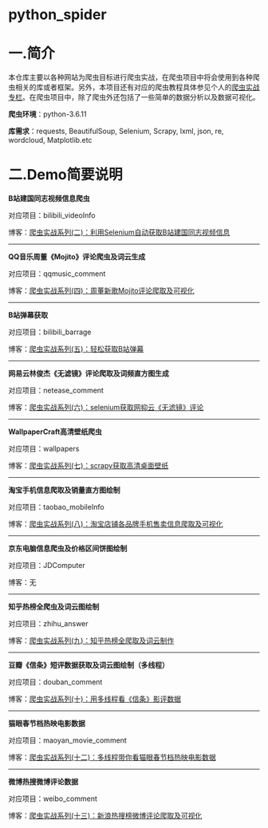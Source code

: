# python_spider

# 一.简介

本仓库主要以各种网站为爬虫目标进行爬虫实战，在爬虫项目中将会使用到各种爬虫相关的库或者框架。另外，本项目还有对应的爬虫教程具体参见个人的[爬虫实战专栏](https://blog.csdn.net/qq_42103091/category_10253830.html)。在爬虫项目中，除了爬虫外还包括了一些简单的数据分析以及数据可视化。

**爬虫环境**：python-3.6.11

**库需求**：requests, BeautifulSoup, Selenium, Scrapy, lxml, json, re, wordcloud, Matplotlib.etc

# 二.Demo简要说明

**B站建国同志视频信息爬虫**

对应项目：bilibili_videoInfo

博客：[爬虫实战系列(二)：利用Selenium自动获取B站建国同志视频信息](https://blog.csdn.net/qq_42103091/article/details/107571462)

------

**QQ音乐周董《Mojito》评论爬虫及词云生成**

对应项目：qqmusic_comment

博客：[爬虫实战系列(四)：周董新歌Mojito评论爬取及可视化]()

------

**B站弹幕获取**

对应项目：bilibili_barrage

博客：[爬虫实战系列(五)：轻松获取B站弹幕](https://blog.csdn.net/qq_42103091/article/details/107874198)

------

**网易云林俊杰《无滤镜》评论爬取及词频直方图生成**

对应项目：netease_comment

博客：[爬虫实战系列(六)：selenium获取网抑云《无滤镜》评论](https://blog.csdn.net/qq_42103091/article/details/107915082)

------

**WallpaperCraft高清壁纸爬虫**

对应项目：wallpapers

博客：[爬虫实战系列(七)：scrapy获取高清桌面壁纸](https://blog.csdn.net/qq_42103091/article/details/108013014)

------

**淘宝手机信息爬取及销量直方图绘制**

对应项目：taobao_mobileInfo

博客：[爬虫实战系列(八)：淘宝店铺各品牌手机售卖信息爬取及可视化](https://blog.csdn.net/qq_42103091/article/details/108526705)

------

**京东电脑信息爬虫及价格区间饼图绘制**

对应项目：JDComputer

博客：无

------

**知乎热榜全爬虫及词云图绘制**

对应项目：zhihu_answer

博客：[爬虫实战系列(九)：知乎热榜全爬取及词云制作](https://blog.csdn.net/qq_42103091/article/details/108897911)

------

**豆瓣《信条》短评数据获取及词云图绘制（多线程）**

对应项目：douban_comment

博客：[爬虫实战系列(十)：用多线程看《信条》影评数据](https://blog.csdn.net/qq_42103091/article/details/109679690)

------

**猫眼春节档热映电影数据**

对应项目：maoyan_movie_comment

博客：[爬虫实战系列(十二)：多线程带你看猫眼春节档热映电影数据](https://blog.csdn.net/qq_42103091?spm=1000.2115.3001.5343)

------

**微博热搜微博评论数据**

对应项目：weibo_comment

博客：[爬虫实战系列(十三)：新浪热搜榜微博评论爬取及可视化](https://blog.csdn.net/qq_42103091/article/details/114745856)